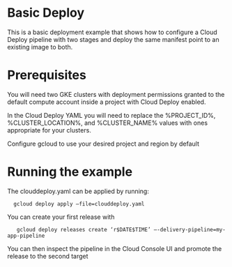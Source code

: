 # Basic Deploy
This is a basic deployment example that shows how to configure a Cloud Deploy pipeline with two stages and deploy the same manifest point to an existing image to both.

# Prerequisites 
You will need two GKE clusters with deployment permissions granted to the default compute account inside a project with Cloud Deploy enabled.

In the Cloud Deploy YAML you will need to replace the %PROJECT_ID%, %CLUSTER_LOCATION%, and %CLUSTER_NAME% values with ones appropriate for your clusters.

Configure gcloud to use your desired project and region by default

# Running the example

The clouddeploy.yaml can be applied by running:
```
  gcloud deploy apply –file=clouddeploy.yaml 
```

You can create your first release with
```
   gcloud deploy releases create ‘r$DATE$TIME’ –-delivery-pipeline=my-app-pipeline
```
You can then inspect the pipeline in the Cloud Console UI and promote the release to the second target 
